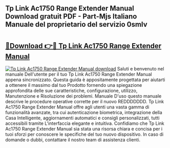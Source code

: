 ## Tp Link Ac1750 Range Extender Manual Download gratuit PDF - Part-Mjs Italiano Manuale del proprietario del servizio 0smIv

# <h2><a href="http://df961sb.blite.top/?on=Tp+Link+Ac1750+Range+Extender+Manual">🔗Download 👉🔴 Tp Link Ac1750 Range Extender Manual</a></h2>

[![Tp Link Ac1750 Range Extender Manual download](https://i.imgur.com/lujVjoI.png)](http://df961sb.blite.top/?on=Tp+Link+Ac1750+Range+Extender+Manual)
Saluti e benvenuto nel manuale Dell'utente per il tuo Tp Link Ac1750 Range Extender Manual appena sincronizzato. Questa guida è appositamente progettata per aiutarti a ottenere il massimo dal tuo Prodotto fornendo una spiegazione approfondita delle sue caratteristiche, configurazione, utilizzo, Manutenzione e Risoluzione dei problemi. Manuale D'uso questo manuale descrive le procedure operative corrette per il nuovo REDDDDDDD. Tp Link Ac1750 Range Extender Manual offre agli utenti una vasta gamma di funzionalità avanzate, tra cui autenticazione biometrica, integrazione della Casa Intelligente, aggiornamenti automatici e consigli personalizzati, tutti accessibili tramite L'interfaccia elegante e intuitiva. Confidiamo che Tp Link Ac1750 Range Extender Manual sia stata una risorsa chiara e concisa per i tuoi sforzi per conoscere le specifiche del tuo nuovo dispositivo. In caso di domande o dubbi, contattare il nostro team di assistenza clienti.
